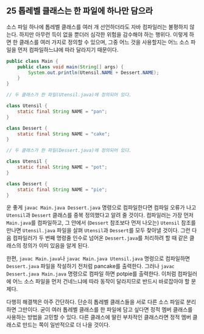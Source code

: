 ## 25 톱레벨 클래스는 한 파일에 하나만 담으라

소스 파일 하나에 톱레벨 클래스를 여러 개 선언하더라도 자바 컴파일러는 불평하지 않는다. 하지만 아무런 득이 없을 뿐더러 심각한 위험을 감수해야 하는 행위다. 이렇게 하면 한 클래스를 여러 가지로 정의할 수 있으며, 그중 어느 것을 사용할지는 어느 소스 파일을 먼저 컴파일하느냐에 따라 달라지기 때문이다.

```java
public class Main {
    public class void main(String[] args) {
        System.out.println(Utensil.NAME + Dessert.NAME);
    }
}
```

```java
// 두 클래스가 한 파일(Utensil.java)에 정의되어 있다.

class Utensil {
    static final String NAME = "pan";
}

class Dessert {
    static final String NAME = "cake";
}
```

```java
// 두 클래스가 한 파일(Dessert.java)에 정의되어 있다.

class Utensil {
    static final String NAME = "pot";
}

class Dessert {
    static final String NAME = "pie";
}
```

운 좋게 `javac Main.java Dessert.java` 명령으로 컴파일한다면 컴파일 오류가 나고 `Utensil`과 `Dessert` 클래스를 중복 정의했다고 알려 줄 것이다. 컴파일러는 가장 먼저 `Main.java`를 컴파일하고, 그 안에서 (`Dessert` 참조보다 먼저 나오는) `Utensil` 참조를 만나면 `Utensil.java` 파일을 살펴 `Utensil`과 `Dessert`를 모두 찾아낼 것이다. 그런 다음 컴파일러가 두 번째 명령줄 인수로 넘어온 `Dessert.java`를 처리하려 할 때 같은 클래스의 정의가 이미 있음을 알게 된다.

한편, `javac Main.java`나 `javac Main.java Utensil.java` 명령으로 컴파일하면 `Dessert.java` 파일을 작설하기 전처럼 pancake를 출력한다. 그러나 `javac Dessert.java Main.java` 명령으로 컴파일 하면 potpie를 출력한다. 이처럼 컴파일러에 어느 소스 파일을 먼저 건네느냐에 따라 동작이 달라지므로 반드시 바로잡아야 할 문제다.

다행히 해결책은 아주 간단하다. 단순히 톱레벨 클래스들을 서로 다른 소스 파일로 분리하면 그만이다. 굳이 여러 톱레벨 클래스를 한 파일에 담고 싶다면 정적 멤버 클래스를 사용하는 방법을 고민할 수 있다. 다른 클래스에 딸린 부차적인 클래스라면 정적 멤버 클래스로 만드는 쪽이 일반적으로 더 나을 것이다.